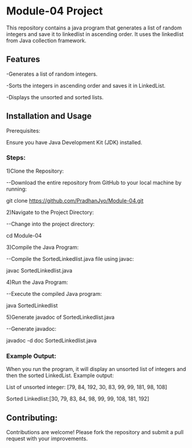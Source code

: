 # Module-04 Project 
This repository contains a java program that generates a list of random integers and save it to linkedlist in ascending order. It uses the linkedlist from Java collection framework.

## Features
-Generates a list of random integers.

-Sorts the integers in ascending order and saves it in LinkedList.

-Displays the unsorted and sorted lists.


## Installation and Usage
Prerequisites:

Ensure you have Java Development Kit (JDK) installed.

### Steps:

1)Clone the Repository:

--Download the entire repository from GitHub to your local machine by running:

 git clone https://github.com/PradhanJyo/Module-04.git

2)Navigate to the Project Directory:

--Change into the project directory:

 cd Module-04

3)Compile the Java Program:

--Compile the SortedLinkedlist.java file using javac:

 javac SortedLinkedlist.java

 4)Run the Java Program:

 --Execute the compiled Java program:

 java SortedLinkedlist
 
5)Generate javadoc of SortedLinkedlist.java

--Generate javadoc:

javadoc -d doc SortedLinkedlist.java

### Example Output:

When you run the program, it will display an unsorted list of integers and then the sorted LinkedList. Example output:

List of unsorted integer: [79, 84, 192, 30, 83, 99, 99, 181, 98, 108]

Sorted Linkedlist:[30, 79, 83, 84, 98, 99, 99, 108, 181, 192]

## Contributing:
Contributions are welcome! Please fork the repository and submit a pull request with your improvements.



